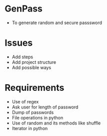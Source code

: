 # GenPass
- To generate random and secure passsword 
# Issues
- Add steps
- Add project structure
- Add possible ways

# Requirements
- Use of regex 
- Ask user for length of password
- Dump of passwords
- File operations in python
- Use of random and its methods like shuffle
- Iterator in python 
